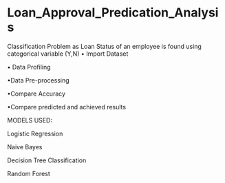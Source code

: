 # Loan_Approval_Predication_Analysis
Classification Problem as Loan Status of an employee is found using categorical variable (Y,N)
• Import Dataset

• Data Profiling

•Data Pre-processing

•Compare Accuracy

•Compare predicted and achieved results

MODELS USED:

Logistic Regression

Naive Bayes

Decision Tree Classification

Random Forest

